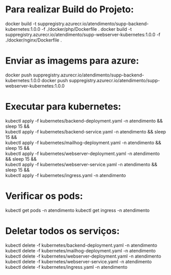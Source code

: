 
# Para realizar Build do Projeto:
docker build -t suppregistry.azurecr.io/atendimento/supp-backend-kubernetes:1.0.0 -f ./docker/php/Dockerfile .
docker build -t suppregistry.azurecr.io/atendimento/supp-webserver-kubernetes:1.0.0 -f ./docker/nginx/Dockerfile .

# Enviar as imagems para azure:
docker push suppregistry.azurecr.io/atendimento/supp-backend-kubernetes:1.0.0
docker push suppregistry.azurecr.io/atendimento/supp-webserver-kubernetes:1.0.0

# Executar para kubernetes:
kubectl apply -f kubernetes/backend-deployment.yaml -n atendimento && sleep 15 && \
kubectl apply -f kubernetes/backend-service.yaml -n atendimento && sleep 15 && \
kubectl apply -f kubernetes/mailhog-deployment.yaml -n atendimento && sleep 15 && \
kubectl apply -f kubernetes/webserver-deployment.yaml -n atendimento && sleep 15 && \
kubectl apply -f kubernetes/webserver-service.yaml -n atendimento && sleep 15 && \
kubectl apply -f kubernetes/ingress.yaml -n atendimento

# Verificar os pods:
kubectl get pods -n atendimento
kubectl get ingress -n atendimento


# Deletar todos os serviços: 
kubectl delete -f kubernetes/backend-deployment.yaml -n atendimento
kubectl delete -f kubernetes/mailhog-deployment.yaml -n atendimento
kubectl delete -f kubernetes/webserver-deployment.yaml -n atendimento
kubectl delete -f kubernetes/webserver-service.yaml -n atendimento
kubectl delete -f kubernetes/ingress.yaml -n atendimento
